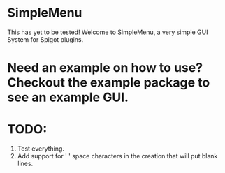# SimpleMenu
This has yet to be tested! Welcome to SimpleMenu, a very simple GUI System for Spigot plugins.

# Need an example on how to use? Checkout the example package to see an example GUI.

# TODO:
1. Test everything.
2. Add support for ' ' space characters in the creation that will put blank lines.

